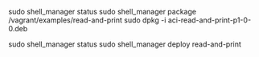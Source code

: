 
sudo shell_manager status
sudo shell_manager package /vagrant/examples/read-and-print
sudo dpkg -i aci-read-and-print-p1-0-0.deb

sudo shell_manager status
sudo shell_manager deploy read-and-print
